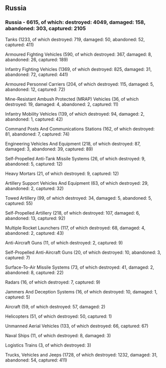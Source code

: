 
 
 ## Russia
 
 ### Russia - 6615, of which: destroyed: 4049, damaged: 158, abandoned: 303, captured: 2105

 

 

 Tanks (1233, of which destroyed: 719, damaged: 50, abandoned: 52, captured: 411)

 Armoured Fighting Vehicles (590, of which destroyed: 367, damaged: 8, abandoned: 26, captured: 189)

 Infantry Fighting Vehicles (1369, of which destroyed: 825, damaged: 31, abandoned: 72, captured: 441)

 Armoured Personnel Carriers (204, of which destroyed: 115, damaged: 5, abandoned: 12, captured: 72)

 Mine-Resistant Ambush Protected (MRAP) Vehicles (36, of which destroyed: 19, damaged: 4, abandoned: 2, captured: 11)

 Infantry Mobility Vehicles (139, of which destroyed: 94, damaged: 2, abandoned: 1, captured: 42)

 Command Posts And Communications Stations (162, of which destroyed: 81, abandoned: 7, captured: 74)

 Engineering Vehicles And Equipment (218, of which destroyed: 87, damaged: 3, abandoned: 39, captured: 89)

 Self-Propelled Anti-Tank Missile Systems (26, of which destroyed: 9, abandoned: 5, captured: 12)

 Heavy Mortars (21, of which destroyed: 9, captured: 12)

 Artillery Support Vehicles And Equipment (63, of which destroyed: 29, abandoned: 2, captured: 32)

 Towed Artillery (99, of which destroyed: 34, damaged: 5, abandoned: 5, captured: 55)

 Self-Propelled Artillery (218, of which destroyed: 107, damaged: 6, abandoned: 13, captured: 92)

 Multiple Rocket Launchers (117, of which destroyed: 68, damaged: 4, abandoned: 2, captured: 43)

 Anti-Aircraft Guns (11, of which destroyed: 2, captured: 9)

 Self-Propelled Anti-Aircraft Guns (20, of which destroyed: 10, abandoned: 3, captured: 7)

 Surface-To-Air Missile Systems (73, of which destroyed: 41, damaged: 2, abandoned: 8, captured: 22)

 Radars (16, of which destroyed: 7, captured: 9)

 Jammers And Deception Systems (16, of which destroyed: 10, damaged: 1, captured: 5)

 Aircraft (59, of which destroyed: 57, damaged: 2)

 Helicopters (51, of which destroyed: 50, captured: 1)

 Unmanned Aerial Vehicles (133, of which destroyed: 66, captured: 67)

 Naval Ships (11, of which destroyed: 8, damaged: 3)

 Logistics Trains (3, of which destroyed: 3)

 Trucks, Vehicles and Jeeps (1728, of which destroyed: 1232, damaged: 31, abandoned: 54, captured: 411)

